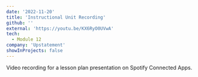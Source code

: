 ```yaml
---
date: '2022-11-20'
title: 'Instructional Unit Recording'
github: ''
external: 'https://youtu.be/KX6RyO0UVwA'
tech:
  - Module 12
company: 'Upstatement'
showInProjects: false
---
```


Video recording for a lesson plan presentation on Spotify Connected Apps.

